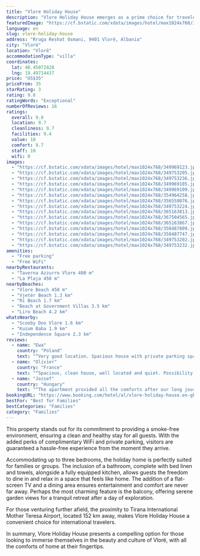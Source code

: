 ```yaml
---
title: "Vlore Holiday House"
description: "Vlore Holiday House emerges as a prime choice for travelers seeking a blend of comfort and convenience in the heart of Vlorë."
featuredImage: "https://cf.bstatic.com/xdata/images/hotel/max1024x768/349969123.jpg?k=a786d6e631dbfd92bf85a79a19cfdf81f9d6e926151c7fb3346e3b58e9d35379&o=&hp=1"
language: en
slug: vlore-holiday-house
address: "Rruga Reshat Osmani, 9401 Vlorë, Albania"
city: "Vlorë"
location: "Vlorë"
accommodationType: "villa"
coordinates:
  lat: 40.45072828
  lng: 19.49714437
price: "US$35"
priceFrom: 35
starRating: 3
rating: 9.8
ratingWords: "Exceptional"
numberOfReviews: 16
ratings:
  overall: 9.8
  location: 9.7
  cleanliness: 9.7
  facilities: 9.4
  value: 10
  comfort: 9.7
  staff: 10
  wifi: 0
images:
  - "https://cf.bstatic.com/xdata/images/hotel/max1024x768/349969123.jpg?k=a786d6e631dbfd92bf85a79a19cfdf81f9d6e926151c7fb3346e3b58e9d35379&o=&hp=1"
  - "https://cf.bstatic.com/xdata/images/hotel/max1024x768/349753205.jpg?k=e9b64d3778d1432f5974d0fb8b23cd36e9a8c2f12c34042b355e326ad4b4c64d&o=&hp=1"
  - "https://cf.bstatic.com/xdata/images/hotel/max1024x768/349753236.jpg?k=00d405a7e1aa919cfb21aaff3c72e44c92b924ddd94db9a9c4acd19e6444cf05&o=&hp=1"
  - "https://cf.bstatic.com/xdata/images/hotel/max1024x768/349969105.jpg?k=7b05613ef9273a25b7da94e448f86787ecc096144bbf225abf51f47402f66da0&o=&hp=1"
  - "https://cf.bstatic.com/xdata/images/hotel/max1024x768/349969109.jpg?k=302d4f4cd34b8dd17f263cfe4b0a2a6b3a635767ddb92fc185243abfd477c3c6&o=&hp=1"
  - "https://cf.bstatic.com/xdata/images/hotel/max1024x768/354964258.jpg?k=c717305bf071645744719a9120bcc8812fd099ab52d133de712b3e3f0a2ca41f&o=&hp=1"
  - "https://cf.bstatic.com/xdata/images/hotel/max1024x768/356558076.jpg?k=e0e7331f59dd35350c85fec1eae9d5e2e74039be0a6e0a737e02e880cba9841c&o=&hp=1"
  - "https://cf.bstatic.com/xdata/images/hotel/max1024x768/349753224.jpg?k=99f2599bc3d3ab45bf5bbd8cd8e51e8c96ad4f25a4748f71e09251c381728837&o=&hp=1"
  - "https://cf.bstatic.com/xdata/images/hotel/max1024x768/365163813.jpg?k=bb54b908ec59e22b636b61a340166cc2b7bf81eb4b203556a5676e9fe39bad51&o=&hp=1"
  - "https://cf.bstatic.com/xdata/images/hotel/max1024x768/367504565.jpg?k=91f10b3c8e4bfb8bb082432565ac6ebdfe1638c7caf10e9699e54d3b47a49ec0&o=&hp=1"
  - "https://cf.bstatic.com/xdata/images/hotel/max1024x768/365163867.jpg?k=b63399f86902b4bfc9b0e99d9d0c697a921632c7dc2585582abd0fdc8d4a0ced&o=&hp=1"
  - "https://cf.bstatic.com/xdata/images/hotel/max1024x768/350487809.jpg?k=03ae49df54471ff5aa7464045f079a002b650af165a75dde58d3f0404f66fa41&o=&hp=1"
  - "https://cf.bstatic.com/xdata/images/hotel/max1024x768/350487747.jpg?k=4d629ea1cf4d4c2298cb6ee23105de382ffc09f6bba99d8f456af6b5e8677541&o=&hp=1"
  - "https://cf.bstatic.com/xdata/images/hotel/max1024x768/349753202.jpg?k=b7d86c87e57bab982c632d972208fb2bc5771a64eaad45ac266ea6e9c23dbca9&o=&hp=1"
  - "https://cf.bstatic.com/xdata/images/hotel/max1024x768/349753232.jpg?k=40b233c94bfe37670185d54625594e5d6ab6bc5a8c63fcf966a7a7d93c170e88&o=&hp=1"
amenities:
  - "Free parking"
  - "Free WiFi"
nearbyRestaurants:
  - "Taverna Azzurro Vlore 400 m"
  - "La Plaja 450 m"
nearbyBeaches:
  - "Vlore Beach 450 m"
  - "Vjetër Beach 1.3 km"
  - "Ri Beach 1.7 km"
  - "Beach at Government Villas 3.5 km"
  - "Liro Beach 4.2 km"
whatsNearby:
  - "Scooby Doo Vlore 1.6 km"
  - "Kuzum Baba 1.9 km"
  - "Independence Square 2.3 km"
reviews:
  - name: "Ewa"
    country: "Poland"
    text: "“Very good location. Spacious house with private parking space and small garden. Good WiFi.”"
  - name: "Olivier"
    country: "France"
    text: "“Spacious, clean house, well located and quiet. Possibility to park your vehicle. The sea is a 10mn walk. Very friendly owner.”"
  - name: "Jozsef"
    country: "Hungary"
    text: "“The apartment provided all the comforts after our long journey. The host is kind and helpful. It is easily accessible by car and you can easily park in the yard.”"
bookingURL: "https://www.booking.com/hotel/al/vlore-holiday-house.en-gb.html?aid=8035640"
bestFor: "Best for Families"
bestCategories: "Families"
category: "Families"
---
```


This property stands out for its commitment to providing a smoke-free environment, ensuring a clean and healthy stay for all guests. With the added perks of complimentary WiFi and private parking, visitors are guaranteed a hassle-free experience from the moment they arrive.

Accommodating up to three bedrooms, the holiday home is perfectly suited for families or groups. The inclusion of a bathroom, complete with bed linen and towels, alongside a fully equipped kitchen, allows guests the freedom to dine in and relax in a space that feels like home. The addition of a flat-screen TV and a dining area ensures entertainment and comfort are never far away. Perhaps the most charming feature is the balcony, offering serene garden views for a tranquil retreat after a day of exploration.

For those venturing further afield, the proximity to Tirana International Mother Teresa Airport, located 152 km away, makes Vlore Holiday House a convenient choice for international travelers.

In summary, Vlore Holiday House presents a compelling option for those looking to immerse themselves in the beauty and culture of Vlorë, with all the comforts of home at their fingertips.